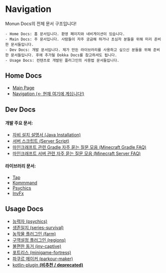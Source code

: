 # Navigation

Monun Docs의 전체 문서 구조입니다!

```
- Home Docs: 홈 문서입니다. 환영 페이지와 네비게이션이 있습니다.
- Main Docs: 주 문서입니다. 사람들이 자주 궁금해 하거나 초심자 분들을 위해 미리 준비한 문서들입니다.
- Dev Docs: 개발 문서입니다. 제가 만든 라이브러리를 사용하고 싶으신 분들을 위해 준비한 문서들입니다. 후에 추가될 Dokka Docs를 참고하셔도 됩니다.
- Usage Docs: 컨텐츠로 개발된 플러그인의 사용법 문서들입니다.
```

## Home Docs

- [Main Page](./Index)
- [Navigation (<- 현재 여기에 계십니다!)](./Navigation)

## Dev Docs

#### 개발 주요 문서:

- [자비 설치 설명서 (Java Installation)](<../Dev Docs/Java-Installation>)
- [서버 스크립트 (Server Script)](<../Dev Docs/Server-Script>)
- [마인크래프트 관련 Gradle 자주 묻는 질문 모음 (Minecraft Gradle FAQ)](<../Dev Docs/Minecraft-Gradle-FAQ>)
- [마인크래프트 서버 관련 자주 묻는 질문 모음 (Minecraft Server FAQ)](<../Dev Docs/Minecraft-Server-FAQ>)

#### 라이브러리 문서:

- [Tap](<../Dev Docs/tap/Index>)
- [Kommmand](<../Dev Docs/kommand/Index>)
- [Psychics](<../Dev Docs/psychics/Develop/Index>)
- [InvFx](<../Dev Docs/invfx/Index>)

## Usage Docs

- [능력자 (psychics)](<../Dev Docs/psychics/Plugin Usage/Index>)
- [생존일지 (series-survival)](<../Usage Docs/series-survival/Index>)
- [농작물 플러그인 (farm)](<../Usage Docs/farm/Index>)
- [구역설정 플러그인 (regions)](<../Usage Docs/regions/Index>)
- [불편한 동거 (inv-captive)](<../Usage Docs/inv-captive/Index>)
- [포트리스 (minigame-fortress)](<../Usage Docs/minigame-fortress/Index>)
- [파쿠르 메이커 (parkour-maker)](<../Usage Docs/parkour-maker/Index>)
- [kotlin-plugin **(비추천 / deprecated)**](<../Usage Docs/kotlin-plugin/Index>)